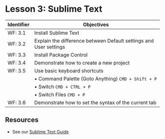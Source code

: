 # Lesson 3: Sublime Text

Identifier   | Objectives
-------------|------------
WF: 3.1      | Install Sublime Text 
WF: 3.2      | Explain the difference between Default settings and User settings
WF: 3.3      | Install Package Control
WF: 3.4      | Demonstrate how to create a new project
WF: 3.5      | Use basic keyboard shortcuts
             | &bull; Command Palette (Goto Anything) `CMD + Shift + P`
             | &bull; Switch `CMD + CTRL + P`
             | &bull; Switch Files `CMD + P`
WF: 3.6      | Demonstrate how to set the syntax of the current tab

## Resources
- See our [Sublime Text Guide](https://github.com/RockitBootcamp/Student-Resources/blob/master/Sublime%20Text%20Guide.md)